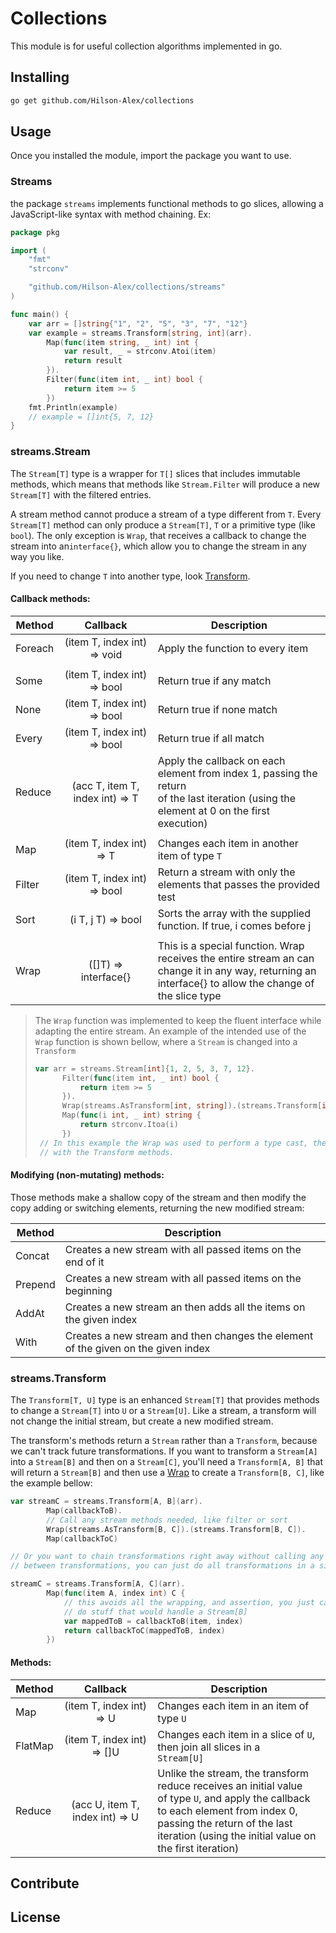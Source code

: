 # Collections
 
This module is for useful collection algorithms implemented in go.

## Installing


```bash
go get github.com/Hilson-Alex/collections
```

## Usage

Once you installed the module, import the package you want to use.

### Streams
the package `streams` implements functional methods to go slices, allowing
a JavaScript-like syntax with method chaining. Ex:

```go
package pkg

import (
	"fmt"
	"strconv"

	"github.com/Hilson-Alex/collections/streams"
)

func main() {
	var arr = []string{"1", "2", "5", "3", "7", "12"}
	var example = streams.Transform[string, int](arr).
		Map(func(item string, _ int) int {
			var result, _ = strconv.Atoi(item)
			return result
		}).
		Filter(func(item int, _ int) bool {
			return item >= 5
		})
	fmt.Println(example)
	// example = []int{5, 7, 12}   
}
```

### streams.Stream

The `Stream[T]` type is a wrapper for `T[]` slices that includes immutable methods,
which means that methods like `Stream.Filter` will produce a new `Stream[T]` with
the filtered entries.

A stream method cannot produce a stream of a type different from `T`. Every `Stream[T]` 
method can only produce a `Stream[T]`, `T` or a primitive type (like `bool`). The only
exception is `Wrap`, that receives a callback to change the stream into an`interface{}`, 
which allow you to change the stream in any way you like. 

If you need to change `T` into another type, look [Transform](#streamstransform).

#### Callback methods:

| Method  |            Callback             | Description                                                                                                                                                     |
|---------|:-------------------------------:|-----------------------------------------------------------------------------------------------------------------------------------------------------------------|
| Foreach |   (item T, index int) => void   | Apply the function to every item                                                                                                                                |
|         |                                 |                                                                                                                                                                 |
| Some    |   (item T, index int) => bool   | Return true if any match                                                                                                                                        |
| None    |   (item T, index int) => bool   | Return true if none match                                                                                                                                       |
| Every   |   (item T, index int) => bool   | Return true if all match                                                                                                                                        |
| Reduce  | (acc T, item T, index int) => T | Apply the callback on each element from index 1, passing the return<br/>of the last iteration (using the element at 0 on the first execution)                   |
|         |                                 |                                                                                                                                                                 |
| Map     |    (item T, index int) => T     | Changes each item in another item of type `T`                                                                                                                   |
| Filter  |   (item T, index int) => bool   | Return a stream with only the elements that passes the provided<br/>test                                                                                        |
| Sort    |       (i T, j T) => bool        | Sorts the array with the supplied function. If true, i comes before j                                                                                           |
|         |                                 |                                                                                                                                                                 |
| Wrap    |      ([]T) => interface{}       | This is a special function. Wrap receives the entire stream an can<br/>change it in any way, returning an interface{} to allow the change of<br/>the slice type |

<a id="wrap-func" name="wrap-func"></a>
> The `Wrap` function was implemented to keep the fluent interface while adapting the 
> entire stream. An example of the intended use of the `Wrap` function is shown bellow,
> where a `Stream` is changed into a `Transform`
> ```go
> var arr = streams.Stream[int]{1, 2, 5, 3, 7, 12}.
>       Filter(func(item int, _ int) bool {
>           return item >= 5
>       }).
>       Wrap(streams.AsTransform[int, string]).(streams.Transform[int,string]).
>       Map(func(i int, _ int) string {
>           return strconv.Itoa(i)
>       })
>  // In this example the Wrap was used to perform a type cast, then just a type assert is needed to chain
>  // with the Transform methods.
> ```
 
#### Modifying (non-mutating) methods:

Those methods make a shallow copy of the stream and then modify the copy adding or 
switching elements, returning the new modified stream:

| Method  | Description                                                                       |
|---------|-----------------------------------------------------------------------------------|
| Concat  | Creates a new stream with all passed items on the end of it                       |
| Prepend | Creates a new stream with all passed items on the beginning                       |
| AddAt   | Creates a new stream an then adds all the items on the given index                |
| With    | Creates a new stream and then changes the element of the given on the given index |


### streams.Transform

The `Transform[T, U]` type is an enhanced `Stream[T]` that provides methods to change a
`Stream[T]` into `U` or a `Stream[U]`. Like a stream, a transform will not change the 
initial stream, but create a new modified stream.

The transform's methods return a `Stream` rather than a `Transform`, because we can't
track future transformations. If you want to transform a `Stream[A]` into a `Stream[B]`
and then on a `Stream[C]`, you'll need a `Transform[A, B]` that will return a `Stream[B]`
and then use a [Wrap](#wrap-func) to create a `Transform[B, C]`, like the example bellow:

```go
var streamC = streams.Transform[A, B](arr).
        Map(callbackToB).
        // Call any stream methods needed, like filter or sort
        Wrap(streams.AsTransform[B, C]).(streams.Transform[B, C]). 
        Map(callbackToC)

// Or you want to chain transformations right away without calling any methods 
// between transformations, you can just do all transformations in a single callback

streamC = streams.Transform[A, C](arr).
        Map(func(item A, index int) C {
            // this avoids all the wrapping, and assertion, you just can't
            // do stuff that would handle a Stream[B]
            var mappedToB = callbackToB(item, index)
            return callbackToC(mappedToB, index)
        })
```

#### Methods:

| Method  |             Callback             | Description                                                                                                                                                                                                                               |
|---------|:--------------------------------:|-------------------------------------------------------------------------------------------------------------------------------------------------------------------------------------------------------------------------------------------|
| Map     |     (item T, index int) => U     | Changes each item in an item of type `U`                                                                                                                                                                                                  |
| FlatMap |    (item T, index int) => []U    | Changes each item in a slice of `U`, then join all slices in a<br/>`Stream[U]`                                                                                                                                                            |
| Reduce  | (acc U, item T, index int) =>  U | Unlike the stream, the transform reduce receives an initial value<br/>of type `U`, and apply the callback to each element from index 0,<br/>passing the return of the last iteration (using the initial value on<br/>the first iteration) |


## Contribute

## License

